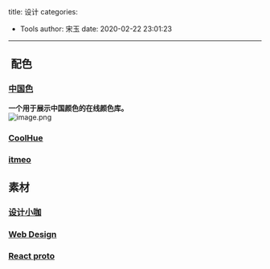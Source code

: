 title: 设计
categories:
 - Tools
author: 宋玉
date: 2020-02-22 23:01:23
---
<a name="ne91S"></a>
##  配色
<a name="ypyT1"></a>
### [中国色](https://colors.ichuantong.cn/)
**一个用于展示中国颜色的在线颜色库。**<br />![image.png](https://cdn.nlark.com/yuque/0/2020/png/394169/1582383664346-9c1850c1-f477-48a1-b90a-d7a344eaa51c.png#align=left&display=inline&height=766&name=image.png&originHeight=1532&originWidth=2876&size=3304682&status=done&style=none&width=1438)
<a name="QFLr4"></a>
### [CoolHue](https://webkul.github.io/coolhue/)
<a name="i8b2T"></a>
### [itmeo](https://webgradients.com/)
<a name="odNMR"></a>
## 素材
<a name="tVbmn"></a>
### [设计小咖](https://www.iamxk.com/)
<a name="zPv2c"></a>
### [Web Design](https://www.webdesignmuseum.org/)
<a name="BAUAq"></a>
### [React proto](https://react-proto.github.io/react-proto/)

